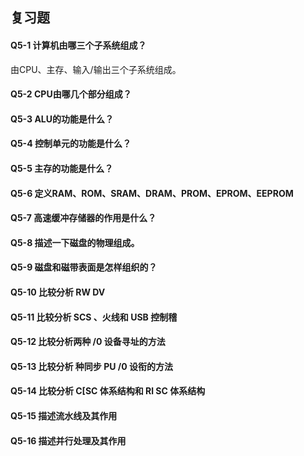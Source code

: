 ## 复习题   
#### Q5-1 计算机由哪三个子系统组成？  
由CPU、主存、输入/输出三个子系统组成。   

#### Q5-2 CPU由哪几个部分组成？


#### Q5-3 ALU的功能是什么？


#### Q5-4 控制单元的功能是什么？


#### Q5-5 主存的功能是什么？


#### Q5-6 定义RAM、ROM、SRAM、DRAM、PROM、EPROM、EEPROM


#### Q5-7 高速缓冲存储器的作用是什么？


#### Q5-8 描述一下磁盘的物理组成。


#### Q5-9 磁盘和磁带表面是怎样组织的？


#### Q5-10 比较分析 RW DV


#### Q5-11 比较分析 SCS 、火线和 USB 控制稽


#### Q5-12 比较分析两种 /0 设备寻址的方法


#### Q5-13 比较分析 种同步 PU /0 设衔的方法


#### Q5-14 比较分析 C[SC 体系结构和 Rl SC 体系结构


#### Q5-15 描述流水线及其作用


#### Q5-16 描述并行处理及其作用
